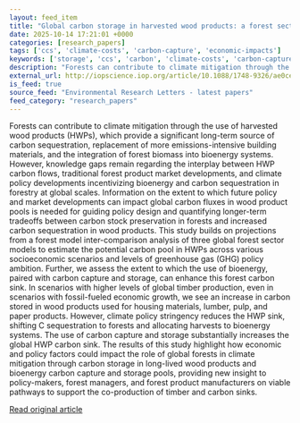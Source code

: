 ```yaml
---
layout: feed_item
title: "Global carbon storage in harvested wood products: a forest sector model inter-comparison"
date: 2025-10-14 17:21:01 +0000
categories: [research_papers]
tags: ['ccs', 'climate-costs', 'carbon-capture', 'economic-impacts']
keywords: ['storage', 'ccs', 'carbon', 'climate-costs', 'carbon-capture', 'global', 'economic-impacts']
description: "Forests can contribute to climate mitigation through the use of harvested wood products (HWPs), which provide a significant long-term source of carbon seques..."
external_url: http://iopscience.iop.org/article/10.1088/1748-9326/ae0ce0
is_feed: true
source_feed: "Environmental Research Letters - latest papers"
feed_category: "research_papers"
---
```


Forests can contribute to climate mitigation through the use of harvested wood products (HWPs), which provide a significant long-term source of carbon sequestration, replacement of more emissions-intensive building materials, and the integration of forest biomass into bioenergy systems. However, knowledge gaps remain regarding the interplay between HWP carbon flows, traditional forest product market developments, and climate policy developments incentivizing bioenergy and carbon sequestration in forestry at global scales. Information on the extent to which future policy and market developments can impact global carbon fluxes in wood product pools is needed for guiding policy design and quantifying longer-term tradeoffs between carbon stock preservation in forests and increased carbon sequestration in wood products. This study builds on projections from a forest model inter-comparison analysis of three global forest sector models to estimate the potential carbon pool in HWPs across various socioeconomic scenarios and levels of greenhouse gas (GHG) policy ambition. Further, we assess the extent to which the use of bioenergy, paired with carbon capture and storage, can enhance this forest carbon sink. In scenarios with higher levels of global timber production, even in scenarios with fossil-fueled economic growth, we see an increase in carbon stored in wood products used for housing materials, lumber, pulp, and paper products. However, climate policy stringency reduces the HWP sink, shifting C sequestration to forests and allocating harvests to bioenergy systems. The use of carbon capture and storage substantially increases the global HWP carbon sink. The results of this study highlight how economic and policy factors could impact the role of global forests in climate mitigation through carbon storage in long-lived wood products and bioenergy carbon capture and storage pools, providing new insight to policy-makers, forest managers, and forest product manufacturers on viable pathways to support the co-production of timber and carbon sinks.

[Read original article](http://iopscience.iop.org/article/10.1088/1748-9326/ae0ce0)
